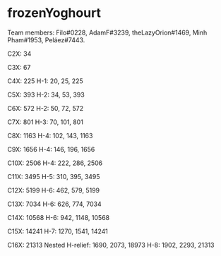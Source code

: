 # frozenYoghourt
Team members: Filo#0228, AdamF#3239, theLazyOrion#1469, Minh Pham#1953, Peláez#7443.

C2X: 34

C3X: 67

C4X: 225
H-1: 20, 25, 225

C5X: 393
H-2: 34, 53, 393

C6X: 572
H-2: 50, 72, 572

C7X: 801
H-3: 70, 101, 801

C8X: 1163
H-4: 102, 143, 1163

C9X: 1656
H-4: 146, 196, 1656

C10X: 2506
H-4: 222, 286, 2506

C11X: 3495
H-5: 310, 395, 3495

C12X: 5199
H-6: 462, 579, 5199

C13X: 7034
H-6: 626, 774, 7034

C14X: 10568
H-6: 942, 1148, 10568

C15X: 14241
H-7: 1270, 1541, 14241

C16X: 21313
Nested H-relief: 1690, 2073, 18973
H-8: 1902, 2293, 21313
